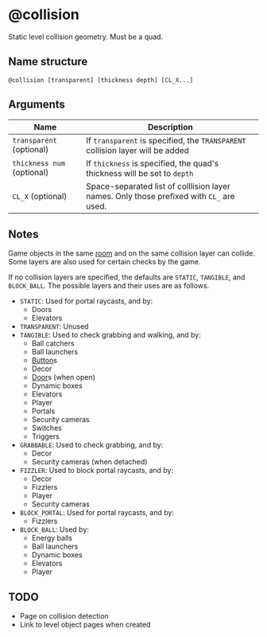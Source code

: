 # @collision

Static level collision geometry. Must be a quad.

## Name structure

```
@collision [transparent] [thickness depth] [CL_X...]
```

## Arguments

| Name                       | Description                                                                              |
| -------------------------- | ---------------------------------------------------------------------------------------- |
| `transparent` (optional)   | If `transparent` is specified, the `TRANSPARENT` collision layer will be added           |
| `thickness num` (optional) | If `thickness` is specified, the quad's thickness will be set to `depth`                 |
| `CL_X` (optional)          | Space-separated list of colllision layer names. Only those prefixed with `CL_` are used. |

## Notes

Game objects in the same [room](./room.md) and on the same collision layer can
collide. Some layers are also used for certain checks by the game.

If no collision layers are specified, the defaults are `STATIC`, `TANGIBLE`, and
`BLOCK_BALL`. The possible layers and their uses are as follows.

* `STATIC`: Used for portal raycasts, and by:
    * Doors
    * Elevators
* `TRANSPARENT`: Unused
* `TANGIBLE`: Used to check grabbing and walking, and by:
    * Ball catchers
    * Ball launchers
    * [Button](./button.md)s
    * Decor
    * [Door](./door.md)s (when open)
    * Dynamic boxes
    * Elevators
    * Player
    * Portals
    * Security cameras
    * Switches
    * Triggers
* `GRABBABLE`: Used to check grabbing, and by:
    * Decor
    * Security cameras (when detached)
* `FIZZLER`: Used to block portal raycasts, and by:
    * Decor
    * Fizzlers
    * Player
    * Security cameras
* `BLOCK_PORTAL`: Used for portal raycasts, and by:
    * Fizzlers
* `BLOCK_BALL`: Used by:
    * Energy balls
    * Ball launchers
    * Dynamic boxes
    * Elevators
    * Player

## TODO

* Page on collision detection
* Link to level object pages when created
